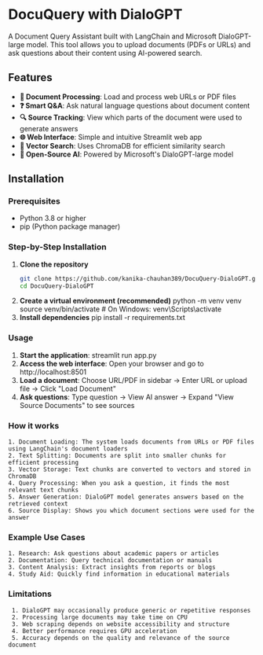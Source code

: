 # DocuQuery with DialoGPT

A Document Query Assistant built with LangChain and Microsoft DialoGPT-large model. This tool allows you to upload documents (PDFs or URLs) and ask questions about their content using AI-powered search.

## Features

- **📄 Document Processing**: Load and process web URLs or PDF files
- **❓ Smart Q&A**: Ask natural language questions about document content
- **🔍 Source Tracking**: View which parts of the document were used to generate answers
- **🌐 Web Interface**: Simple and intuitive Streamlit web app
- **🔄 Vector Search**: Uses ChromaDB for efficient similarity search
- **🤖 Open-Source AI**: Powered by Microsoft's DialoGPT-large model

## Installation

### Prerequisites
- Python 3.8 or higher
- pip (Python package manager)

### Step-by-Step Installation

1. **Clone the repository**
   ```bash
   git clone https://github.com/kanika-chauhan389/DocuQuery-DialoGPT.git
   cd DocuQuery-DialoGPT
2. **Create a virtual environment (recommended)**
   python -m venv venv
source venv/bin/activate  # On Windows: venv\Scripts\activate
3. **Install dependencies**
   pip install -r requirements.txt
   
### Usage
1. **Start the application**: streamlit run app.py
2. **Access the web interface**: Open your browser and go to http://localhost:8501
3. **Load a document**: Choose URL/PDF in sidebar → Enter URL or upload file → Click "Load Document"
4. **Ask questions**: Type question → View AI answer → Expand "View Source Documents" to see sources

### How it works
    1. Document Loading: The system loads documents from URLs or PDF files using LangChain's document loaders
    2. Text Splitting: Documents are split into smaller chunks for efficient processing
    3. Vector Storage: Text chunks are converted to vectors and stored in ChromaDB
    4. Query Processing: When you ask a question, it finds the most relevant text chunks
    5. Answer Generation: DialoGPT model generates answers based on the retrieved context
    6. Source Display: Shows you which document sections were used for the answer

### Example Use Cases
    1. Research: Ask questions about academic papers or articles
    2. Documentation: Query technical documentation or manuals
    3. Content Analysis: Extract insights from reports or blogs
    4. Study Aid: Quickly find information in educational materials

### Limitations
     1. DialoGPT may occasionally produce generic or repetitive responses
     2. Processing large documents may take time on CPU
     3. Web scraping depends on website accessibility and structure
     4. Better performance requires GPU acceleration
     5. Accuracy depends on the quality and relevance of the source document


  

